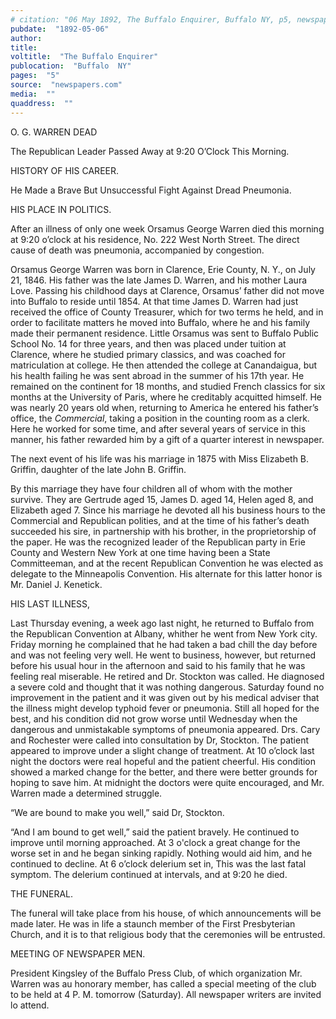 ```yaml
---
# citation: "06 May 1892, The Buffalo Enquirer, Buffalo NY, p5, newspapers.com."
pubdate:  "1892-05-06"
author: 
title: 
voltitle:  "The Buffalo Enquirer"
publocation:  "Buffalo  NY"
pages:  "5"
source:  "newspapers.com"
media:  ""
quaddress:  ""
---
```


O. G. WARREN DEAD 

The Republican Leader Passed Away at 9:20 O’Clock This Morning. 

HISTORY OF HIS CAREER. 

He Made a Brave But Unsuccessful Fight Against Dread Pneumonia. 

HIS PLACE IN POLITICS. 

After an illness of only one week Orsamus George Warren died this morning at 9:20 o’clock at his residence, No. 222 West North Street. The direct cause of death was pneumonia, accompanied by congestion. 

Orsamus George Warren was born in Clarence, Erie County, N. Y., on July 21, 1846. His father was the late James D. Warren, and his mother Laura Love. Passing his childhood days at Clarence, Orsamus’ father did not move into Buffalo to reside until 1854. At that time James D. Warren had just received the office of County Treasurer, which for two terms he held, and in order to facilitate matters he moved into Buffalo, where he and his family made their permanent residence. Little Orsamus was sent to Buffalo Public School No. 14 for three years, and then was placed under tuition at Clarence, where he studied primary classics, and was coached for matriculation at college. He then attended the college at Canandaigua, but his health failing he was sent abroad in the summer of his 17th year. He remained on the continent for 18 months, and studied French classics for six months at the University of Paris, where he creditably acquitted himself. He was nearly 20 years old when, returning to America he entered his father’s office, the *Commercial*, taking a position in the counting room as a clerk. Here he worked for some time, and after several years of service in this manner, his father rewarded him by a gift of a quarter interest in newspaper. 

The next event of his life was his marriage in 1875 with Miss Elizabeth B. Griffin, daughter of the late John B. Griffin. 

By this marriage they have four children all of whom with the mother survive. They are Gertrude aged 15, James D. aged 14, Helen aged 8, and Elizabeth aged 7. Since his marriage he devoted all his business hours to the Commercial and Republican polities, and at the time of his father’s death succeeded his sire, in partnership with his brother, in the proprietorship of the paper. He was the recognized leader of the Republican party in Erie County and Western New York at one time having been a State Committeeman, and at the recent Republican Convention he was elected as delegate to the Minneapolis Convention. His alternate for this latter honor is Mr. Daniel J. Kenetick. 

HIS LAST ILLNESS, 

Last Thursday evening, a week ago last night, he returned to Buffalo from the Republican Convention at Albany, whither he went from New York city. Friday morning he complained that he had taken a bad chill the day before and was not feeling very well. He went to business, however, but returned before his usual hour in the afternoon and said to his family that he was feeling real miserable. He retired and Dr. Stockton was called. He diagnosed a severe cold and thought that it was nothing dangerous. Saturday found no improvement in the patient and it was given out by his medical adviser that the illness might develop typhoid fever or pneumonia. Still all hoped for the best, and his condition did not grow worse until Wednesday when the dangerous and unmistakable symptoms of pneumonia appeared. Drs. Cary and Rochester were called into consultation by Dr, Stockton. The patient appeared to improve under a slight change of treatment. At 10 o’clock last night the doctors were real hopeful and the patient cheerful. His condition showed a marked change for the better, and there were better grounds for hoping to save him. At midnight the doctors were quite encouraged, and Mr. Warren made a determined struggle. 

“We are bound to make you well,” said Dr, Stockton. 

“And I am bound to get well,” said the patient bravely. He continued to improve until morning approached. At 3 o'clock a great change for the worse set in and he began sinking rapidly. Nothing would aid him, and he continued to decline. At 6 o’clock delerium set in, This was the last fatal symptom. The delerium continued at intervals, and at 9:20 he died. 

THE FUNERAL. 

The funeral will take place from his house, of which announcements will be made later. He was in life a staunch member of the First Presbyterian Church, and it is to that religious body that the ceremonies will be entrusted. 

MEETING OF NEWSPAPER MEN. 

President Kingsley of the Buffalo Press Club, of which organization Mr. Warren was au honorary member, has called a special meeting of the club to be held at 4 P. M. tomorrow (Saturday). All newspaper writers are invited lo attend. 
